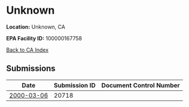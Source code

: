 # Unknown

**Location:** Unknown, CA

**EPA Facility ID:** 100000167758

[Back to CA Index](../../index.md)

## Submissions

| Date | Submission ID | Document Control Number |
|------|--------------|-------------------------|
| [2000-03-06](submissions/20718.md) | 20718 |  |
